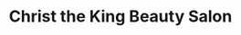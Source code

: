 ---
title: "Christ the King Beauty Salon"
url: /accra/christ-the-king-beauty-salon/
shop: Friseur
---